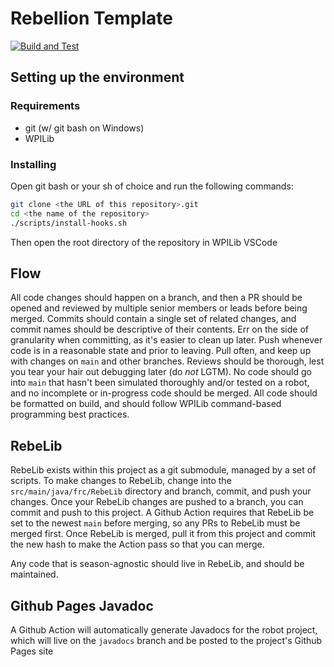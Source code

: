 # Rebellion Template

[![Build and Test](https://github.com/10014Rebellion/rebellion-template/actions/workflows/build.yml/badge.svg)](https://github.com/10014Rebellion/rebellion-template/actions/workflows/build.yml)
<!-- //TODO Update this URL so it points to the right repo -->

## Setting up the environment

### Requirements

- git (w/ git bash on Windows)
- WPILib

### Installing

Open git bash or your sh of choice and run the following commands:

```sh
git clone <the URL of this repository>.git
cd <the name of the repository>
./scripts/install-hooks.sh
```

Then open the root directory of the repository in WPILib VSCode

## Flow

All code changes should happen on a branch, and then a PR should be opened and reviewed by multiple senior members or leads before being merged. Commits should contain a single set of related changes, and commit names should be descriptive of their contents. Err on the side of granularity when committing, as it's easier to clean up later. Push whenever code is in a reasonable state and prior to leaving. Pull often, and keep up with changes on `main` and other branches. Reviews should be thorough, lest you tear your hair out debugging later (do *not* LGTM). No code should go into `main` that hasn't been simulated thoroughly and/or tested on a robot, and no incomplete or in-progress code should be merged. All code should be formatted on build, and should follow WPILib command-based programming best practices.

## RebeLib

RebeLib exists within this project as a git submodule, managed by a set of scripts. To make changes to RebeLib, change into the `src/main/java/frc/RebeLib` directory and branch, commit, and push your changes. Once your RebeLib changes are pushed to a branch, you can commit and push to this project. A Github Action requires that RebeLib be set to the newest `main` before merging, so any PRs to RebeLib must be merged first. Once RebeLib is merged, pull it from this project and commit the new hash to make the Action pass so that you can merge.

Any code that is season-agnostic should live in RebeLib, and should be maintained.

## Github Pages Javadoc

A Github Action will automatically generate Javadocs for the robot project, which will live on the `javadocs` branch and be posted to the project's Github Pages site
